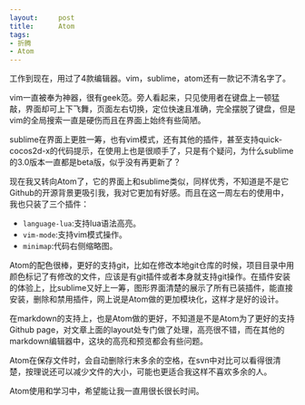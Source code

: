```yaml
---
layout:     post
title:      Atom
tags:
- 折腾
- Atom
---
```

工作到现在，用过了4款编辑器。vim，sublime，atom还有一款记不清名字了。

vim一直被奉为神器，很有geek范。旁人看起来，只见使用者在键盘上一顿猛敲，界面却可上下飞舞，页面左右切换，定位快速且准确，完全摆脱了键盘，但是vim的全局搜索一直是硬伤而且在界面上始终有些简陋。

sublime在界面上更胜一筹，也有vim模式，还有其他的插件，甚至支持quick-cocos2d-x的代码提示，在使用上也是很顺手了，只是有个疑问，为什么sublime的3.0版本一直都是beta版，似乎没有再更新了？

现在我又转向Atom了，它的界面上和sublime类似，同样优秀，不知道是不是它Github的开源背景更吸引我，我对它更加有好感。而且在这一周左右的使用中，我也只装了三个插件：

* `language-lua`:支持lua语法高亮。
* `vim-mode`:支持vim模式操作。
* `minimap`:代码右侧缩略图。

Atom的配色很棒，更好的支持git，比如在修改本地git仓库的时候，项目目录中用颜色标记了有修改的文件，应该是有git插件或者本身就支持git操作。在插件安装的体验上，比sublime又好上一筹，图形界面清楚的展示了所有已装插件，能直接安装，删除和禁用插件，网上说是Atom做的更加模块化，这样才是好的设计。

在markdown的支持上，也是Atom做的更好，不知道是不是Atom为了更好的支持Github page，对文章上面的layout处专门做了处理，高亮很不错，而在其他的markdown编辑器中，这块的高亮和预览都会有些问题。

Atom在保存文件时，会自动删除行末多余的空格，在svn中对比可以看得很清楚，按理说还可以减少文件的大小，可能也更适合我这样不喜欢多余的人。

Atom使用和学习中，希望能让我一直用很长很长时间。
